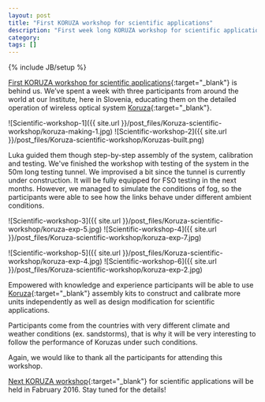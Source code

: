 ```yaml
---
layout: post
title: "First KORUZA workshop for scientific applications"
description: "First week long KORUZA workshop for scientific applications was held in Maribor, from 23rd November to 27th November."
category: 
tags: []
---
```

{% include JB/setup %}

[First KORUZA workshop for scientific applications](http://koruza.net/events/){:target="_blank"} is behind us. We’ve spent a week with three participants from around the world at our Institute, here in Slovenia, educating them on the detailed operation of wireless optical system [Koruza](http://koruza.net/){:target="_blank"}.

![Scientific-workshop-1]({{ site.url }}/post_files/Koruza-scientific-workshop/koruza-making-1.jpg)
![Scientific-workshop-2]({{ site.url }}/post_files/Koruza-scientific-workshop/Koruzas-built.png)

Luka guided them though step-by-step assembly of the system, calibration and testing. We've finished the workshop with testing of the system in the 50m long testing tunnel. We improvised a bit since the tunnel is currently under construction. It will be fully equipped for FSO testing in the next months. However, we managed to simulate the conditions of fog, so the participants were able to see how the links behave under different ambient conditions. 

![Scientific-workshop-3]({{ site.url }}/post_files/Koruza-scientific-workshop/koruza-exp-5.jpg)
![Scientific-workshop-4]({{ site.url }}/post_files/Koruza-scientific-workshop/koruza-exp-7.jpg)

![Scientific-workshop-5]({{ site.url }}/post_files/Koruza-scientific-workshop/koruza-exp-4.jpg)
![Scientific-workshop-6]({{ site.url }}/post_files/Koruza-scientific-workshop/koruza-exp-2.jpg)

Empowered with knowledge and experience participants will be able to use [Koruza](http://koruza.net/){:target="_blank"} assembly kits to construct and calibrate more units independently as well as design modification for scientific applications.

Participants come from the countries with very different climate and weather conditions (ex. sandstorms), that is why it will be very interesting to follow the performance of Koruzas under such conditions. 

Again, we would like to thank all the participants for attending this workshop.

[Next KORUZA workshop](http://koruza.net/events/){:target="_blank"} for scientific applications will be held in Fabruary 2016. Stay tuned for the details! 